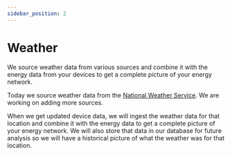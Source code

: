 ```yaml
---
sidebar_position: 2
---
```


# Weather

We source weather data from various sources and combine it with the energy data from your devices to get a complete picture of your energy network.

Today we source weather data from the [National Weather Service](https://www.weather.gov/documentation/services-web-api). We are working on adding more sources.

When we get updated device data, we will ingest the weather data for that location and combine it with the energy data to get a complete picture of your energy network. We will also store that data in our database for future analysis so we will have a historical picture of what the weather was for that location.